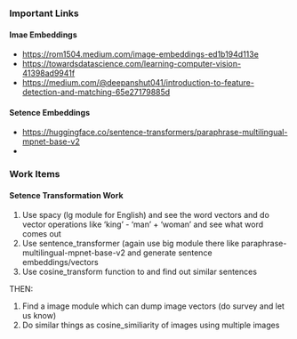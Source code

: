 
### Important Links

#### Imae Embeddings

- https://rom1504.medium.com/image-embeddings-ed1b194d113e
- https://towardsdatascience.com/learning-computer-vision-41398ad9941f
- https://medium.com/@deepanshut041/introduction-to-feature-detection-and-matching-65e27179885d

#### Setence Embeddings

- https://huggingface.co/sentence-transformers/paraphrase-multilingual-mpnet-base-v2
- 

### Work Items

#### Setence Transformation Work
1. Use spacy (lg module for English) and see the word vectors and do vector operations like ‘king’ - ‘man’ + ‘woman’ and see what word comes out
2. Use sentence_transformer (again use big module there like paraphrase-multilingual-mpnet-base-v2
 and generate sentence embeddings/vectors
3. Use cosine_transform function to and find out similar sentences

THEN:
1. Find a image module which can dump image vectors (do survey and let us know)
2. Do similar things as cosine_similiarity of images using multiple images
